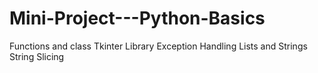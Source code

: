 # Mini-Project---Python-Basics
Functions and class
Tkinter Library
Exception Handling
Lists and Strings
String Slicing
